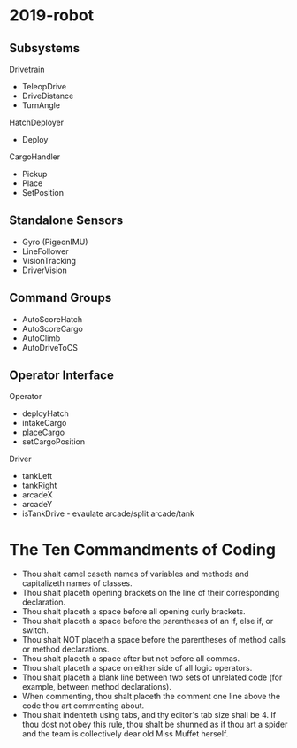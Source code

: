 # 2019-robot

## Subsystems

Drivetrain
- TeleopDrive
- DriveDistance
- TurnAngle

HatchDeployer
- Deploy

CargoHandler
- Pickup
- Place
- SetPosition

## Standalone Sensors
- Gyro (PigeonIMU)
- LineFollower
- VisionTracking
- DriverVision

## Command Groups
- AutoScoreHatch
- AutoScoreCargo
- AutoClimb
- AutoDriveToCS

## Operator Interface
Operator
- deployHatch
- intakeCargo
- placeCargo
- setCargoPosition

Driver
- tankLeft
- tankRight
- arcadeX
- arcadeY
- isTankDrive - evaulate arcade/split arcade/tank

# The Ten Commandments of Coding

- Thou shalt camel caseth names of variables and methods and capitalizeth names of classes.
- Thou shalt placeth opening brackets on the line of their corresponding declaration.
- Thou shalt placeth a space before all opening curly brackets.
- Thou shalt placeth a space before the parentheses of an if, else if, or switch.
- Thou shalt NOT placeth a space before the parentheses of method calls or method declarations.
- Thou shalt placeth a space after but not before all commas.
- Thou shalt placeth a space on either side of all logic operators.
- Thou shalt placeth a blank line between two sets of unrelated code (for example, between method declarations).
- When commenting, thou shalt placeth the comment one line above the code thou art commenting about.
- Thou shalt indenteth using tabs, and thy editor's tab size shall be 4. If thou dost not obey this rule, thou shalt be shunned as if thou art a spider and the team is collectively dear old Miss Muffet herself.